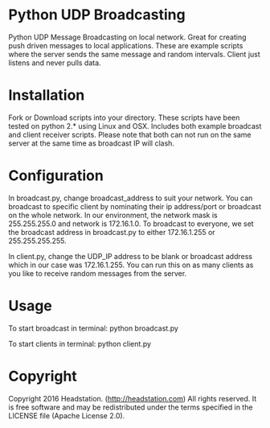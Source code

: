 # Python UDP Broadcasting
Python UDP Message Broadcasting on local network. Great for creating push driven messages to local applications. These are example scripts where the server sends the same message and random intervals. Client just listens and never pulls data.

# Installation
Fork or Download scripts into your directory. These scripts have been tested on python 2.* using Linux and OSX. Includes both example broadcast and client receiver scripts. Please note that both can not run on the same server at the same time as broadcast IP will clash.

# Configuration
In broadcast.py, change broadcast_address to suit your network. You can broadcast to specific client by nominating their ip address/port or broadcast on the whole network.
In our environment, the network mask is 255.255.255.0 and network is 172.16.1.0. To broadcast to everyone, we set the broadcast address in broadcast.py to either 172.16.1.255 or 255.255.255.255.

In client.py, change the UDP_IP address to be blank or broadcast address which in our case was 172.16.1.255. You can run this on as many clients as you like to receive random messages from the server.

# Usage
To start broadcast in terminal: python broadcast.py

To start clients in terminal: python client.py


# Copyright
Copyright 2016 Headstation. (http://headstation.com) All rights reserved.  It is free software and may be redistributed under the terms specified in the LICENSE file (Apache License 2.0). 
